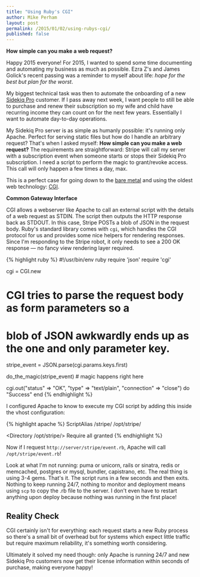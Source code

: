 ```yaml
---
title: "Using Ruby's CGI"
author: Mike Perham
layout: post
permalink: /2015/01/02/using-rubys-cgi/
published: false
---
```


**How simple can you make a web request?**

Happy 2015 everyone!  For 2015, I wanted to spend some time documenting and automating my
business as much as possible.  Ezra Z's and James Golick's recent passing was a reminder to
myself about life: *hope for the best but plan for the worst*.

My biggest technical task was then to automate the onboarding of a new [Sidekiq Pro][1] customer.  If I
pass away next week, I want people to still be able to purchase and renew their subscription
so my wife and child have recurring income they can count on for the next few years.  Essentially
I want to automate day-to-day operations.

My Sidekiq Pro server is as simple as humanly possible: it's running only Apache.  Perfect for serving
static files but how do I handle an arbitrary request?  That's when
I asked myself: **How simple can you make a web request?**  The requirements are straightforward: Stripe
will call my server with a subscription event when someone starts or stops their Sidekiq Pro
subscription.  I need a script to perform the magic to grant/revoke access.  This call will only
happen a few times a day, max.

This is a perfect case for going down to the [bare metal][2] and using the oldest web technology: [CGI][3].

**Common Gateway Interface**

CGI allows a webserver like Apache to call an external script with the details of a web request as STDIN.
The script then outputs the HTTP response back as STDOUT.  In this case, Stripe POSTs a blob of JSON
in the request body.  Ruby's standard library comes with `cgi`, which handles the CGI protocol for us and
provides some nice helpers for rendering responses.  Since I'm responding to the Stripe robot, it only
needs to see a 200 OK response &mdash; no fancy view rendering layer required.

{% highlight ruby %}
#!/usr/bin/env ruby
require 'json'
require 'cgi'

cgi = CGI.new
# CGI tries to parse the request body as form parameters so a
# blob of JSON awkwardly ends up as the one and only parameter key.
stripe_event = JSON.parse(cgi.params.keys.first)

do_the_magic(stripe_event) # magic happens right here

cgi.out("status" => "OK", "type" => "text/plain", "connection" => "close") do
  "Success"
end
{% endhighlight %}

I configured Apache to know to execute my CGI script by adding this inside the vhost configuration:

{% highlight apache %}
ScriptAlias /stripe/ /opt/stripe/

<Directory /opt/stripe/>
  Require all granted
</Directory>
{% endhighlight %}

Now if I request `http://server/stripe/event.rb`, Apache will call `/opt/stripe/event.rb`!

Look at what I'm not running: puma or unicorn, rails or sinatra, redis or memcached, postgres or mysql, bundler,
capistrano, etc.
The real thing is using 3-4 gems.  That's it.  The script runs in a few seconds and then exits.  Nothing
to keep running 24/7, nothing to monitor and deployment means using `scp` to copy the .rb file to the server.  I
don't even have to restart anything upon deploy because nothing was running in the first place!

## Reality Check

CGI certainly isn't for everything: each request starts a new Ruby process so there's a small bit of overhead but for
systems which expect little traffic but require maximum reliability, it's something worth considering.

Ultimately it solved my need though: only Apache is running 24/7 and new Sidekiq Pro customers now get their
license information within seconds of purchase, making everyone happy!

 [1]: http://sidekiq.org/pro/
 [2]: http://www.boblee.com/images/bear_guitar.jpg
 [3]: http://www.ruby-doc.org/stdlib-2.2.0/libdoc/cgi/rdoc/CGI.html
